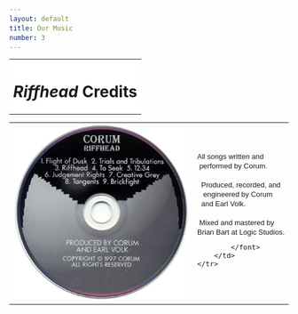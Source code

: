 ```yaml
---
layout: default
title: Our Music
number: 3
---
```

<table align="CENTER" cellspacing="0" BORDER="0"><TR><TD bgcolor="#FFFFFF" class="title"><H1><i>Riffhead</i> Credits</H1></TD></TR></table>
<table align="CENTER" cellspacing="0" cellpadding="0" BORDER="0">
	<tr>
		<td><IMG SRC="images/RiffheadDisc.jpg" WIDTH="318" HEIGHT="318" ALT="Riffhead"></td>
		<td>
			<font face="Arial,Geneva,Helvetica,Sans-Serif" size="2">
				<NOBR>All songs <SPAN CLASS="verb">written</SPAN> and</NOBR><BR>
				<NOBR>&nbsp;<SPAN CLASS="verb">performed</SPAN> by <SPAN CLASS="subject">Corum</SPAN>.</NOBR><BR>&nbsp;<BR>
				<NOBR>&nbsp;&nbsp;<SPAN CLASS="verb">Produced</SPAN>, <SPAN CLASS="verb">recorded</SPAN>, and</NOBR><BR>
				<NOBR>&nbsp;&nbsp;&nbsp;<SPAN CLASS="verb">engineered</SPAN> by <SPAN CLASS="subject">Corum</SPAN></NOBR><BR>
				<NOBR>&nbsp;&nbsp;and <SPAN CLASS="subject">Earl Volk</SPAN>.</NOBR><BR>&nbsp;<BR>
				<NOBR>&nbsp;<SPAN CLASS="verb">Mixed</SPAN> and <SPAN CLASS="verb">mastered</SPAN> by</NOBR><BR>
				<NOBR><SPAN CLASS="subject">Brian Bart</SPAN> at <SPAN CLASS="subject">Logic Studios</SPAN>.</NOBR>

			</font>
		</td>
	</tr>
</table>
